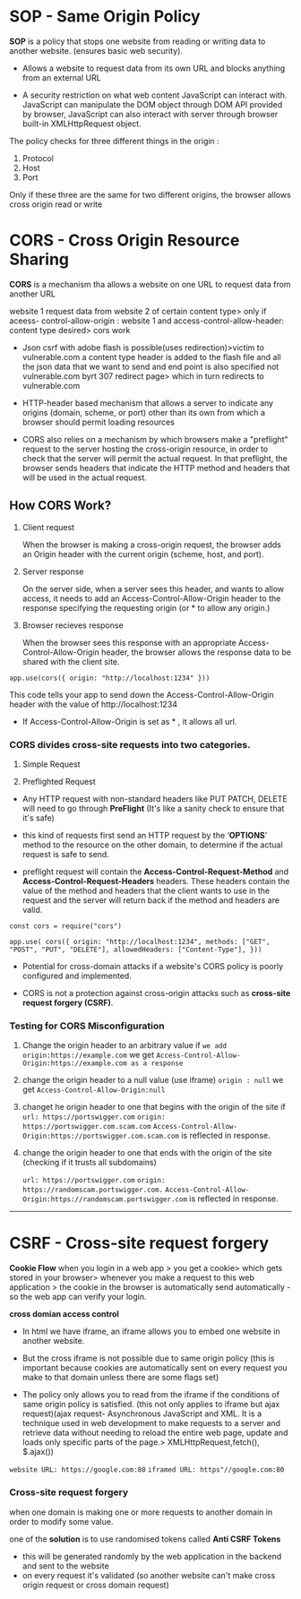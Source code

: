 # SOP - Same Origin Policy

__SOP__ is a policy that stops one website from reading or writing data to another website. (ensures basic web security).
- Allows a website to request data from its own URL and blocks anything from an external URL

* A security restriction on what web content JavaScript can interact with. JavaScript can manipulate the DOM object through DOM API provided by browser, JavaScript can also interact with server through browser built-in XMLHttpRequest object.

The policy checks for three different things in the origin :
1. Protocol
2. Host
3. Port

Only if these three are the same for two different origins, the browser allows cross origin read or write


# CORS - Cross Origin Resource Sharing

__CORS__ is a mechanism tha allows a website on one URL to request data from another URL

website 1 request data from website 2 of certain content type> only if aceess- control-allow-origin : website 1 and access-control-allow-header: content type desired> cors work

* Json csrf with adobe flash is possible(uses redirection)>victim to vulnerable.com
        a content type header is added to the flash file and all the json data that we want to send and end point is also specified not vulnerable.com byrt 307 redirect page> which in turn redirects to vulnerable.com

-  HTTP-header based mechanism that allows a server to indicate any origins (domain, scheme, or port) other than its own from which a browser should permit loading resources


- CORS also relies on a mechanism by which browsers make a "preflight" request to the server hosting the cross-origin resource, in order to check that the server will permit the actual request. In that preflight, the browser sends headers that indicate the HTTP method and headers that will be used in the actual request.

## How CORS Work?

1. Client request

    When the browser is making a cross-origin request, the browser adds an Origin header with the current origin (scheme, host, and port).

2. Server response 

    On the server side, when a server sees this header, and wants to allow access, it needs to add an Access-Control-Allow-Origin header to the response specifying the requesting origin (or * to allow any origin.)

3. Browser recieves response

    When the browser sees this response with an appropriate Access-Control-Allow-Origin header, the browser allows the response data to be shared with the client site.


`app.use(cors({ origin: "http://localhost:1234" }))`

This code tells your app to send down the Access-Control-Allow-Origin header with the value of http://localhost:1234


- If Access-Control-Allow-Origin is set as * , it allows all url.


###  CORS divides cross-site requests into two categories.


1. Simple Request



2. Preflighted Request
- Any HTTP request with non-standard headers like PUT PATCH, DELETE will need to go through __PreFlight__ (It's like a sanity check to ensure that it's safe)

- this kind of requests first send an HTTP request by the ‘__OPTIONS__’ method to the resource on the other domain, to determine if the actual request is safe to send.

- preflight request will contain the __Access-Control-Request-Method__ and __Access-Control-Request-Headers__ headers. These headers contain the value of the method and headers that the client wants to use in the request and the server will return back if the method and headers are valid.

`const cors = require("cors")`

`app.use(
  cors({
    origin: "http://localhost:1234",
    methods: ["GET", "POST", "PUT", "DELETE"],
    allowedHeaders: ["Content-Type"],
  }))`


  -  Potential for cross-domain attacks if a website's CORS policy is poorly configured and implemented. 

  - CORS is not a protection against cross-origin attacks such as __cross-site request forgery (CSRF)__.


  ### Testing for CORS Misconfiguration
  1. Change the origin header to an arbitrary value
    if `we add origin:https://example.com` we get `Access-Control-Allow-Origin:https://example.com as a response`

  2. change the origin header to a null value (use iframe)
    `origin : null` we get `Access-Control-Allow-Origin:null`

  3. changet he origin header to one that begins with the origin of the site
    if `url: https://portswigger.com`
    `origin: https://portswigger.com.scam.com`
    `Access-Control-Allow-Origin:https://portswigger.com.scam.com` is reflected in response.

4. change the origin header to one that ends with the origin of the site  (checking if it trusts all subdomains)

    `url: https://portswigger.com`
    `origin: https://randomscam.portswigger.com.`
    `Access-Control-Allow-Origin:https://randomscam.portswigger.com` is reflected in response.



*****
# CSRF - Cross-site request forgery

__Cookie Flow__
when you login in a web app > you get a cookie> which gets stored in your browser> whenever you make a request to this web application > the cookie in the browser is automatically send automatically - so the web app can verify your login.

__cross domian access control__

- In html we have iframe, an iframe allows you to embed one website in another website.
- But the cross iframe is not possible due to same origin policy (this is important because cookies are automatically sent on every request you make to that domain unless there are some flags set)


- The policy only allows you to read from the iframe if the conditions of same origin policy is satisfied.
(this not only applies to iframe but ajax request)(ajax request-  Asynchronous JavaScript and XML. It is a technique used in web development to make requests to a server and retrieve data without needing to reload the entire web page, update and loads only specific parts of the page.> XMLHttpRequest,fetch(), $.ajax())

`website URL: https://google.com:80`
`iframed URL: https"//google.com:80`

### __Cross-site request forgery__
 when one domain is making one or more requests to another domain in order to modify some value.

one of the __solution__ is to use randomised tokens called __Anti CSRF Tokens__
* this will be generated randomly by the web application in the backend and sent to the website
* on every request it's validated (so another website can't make cross origin request or cross domain request)


